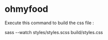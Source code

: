 # ohmyfood

Execute this command to build the css file :

sass --watch styles/styles.scss build/styles.css